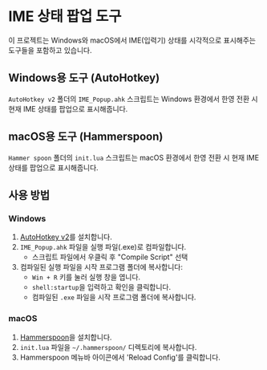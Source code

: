 # IME 상태 팝업 도구

이 프로젝트는 Windows와 macOS에서 IME(입력기) 상태를 시각적으로 표시해주는 도구들을 포함하고 있습니다.

## Windows용 도구 (AutoHotkey)
`AutoHotkey v2` 폴더의 `IME_Popup.ahk` 스크립트는 Windows 환경에서 한영 전환 시 현재 IME 상태를 팝업으로 표시해줍니다.

## macOS용 도구 (Hammerspoon)
`Hammer spoon` 폴더의 `init.lua` 스크립트는 macOS 환경에서 한영 전환 시 현재 IME 상태를 팝업으로 표시해줍니다.

## 사용 방법

### Windows
1. [AutoHotkey v2](https://www.autohotkey.com/)를 설치합니다.
2. `IME_Popup.ahk` 파일을 실행 파일(.exe)로 컴파일합니다.
   - 스크립트 파일에서 우클릭 후 "Compile Script" 선택
3. 컴파일된 실행 파일을 시작 프로그램 폴더에 복사합니다:
   - `Win + R` 키를 눌러 실행 창을 엽니다.
   - `shell:startup`을 입력하고 확인을 클릭합니다.
   - 컴파일된 `.exe` 파일을 시작 프로그램 폴더에 복사합니다.

### macOS
1. [Hammerspoon](https://www.hammerspoon.org/)을 설치합니다.
2. `init.lua` 파일을 `~/.hammerspoon/` 디렉토리에 복사합니다.
3. Hammerspoon 메뉴바 아이콘에서 'Reload Config'를 클릭합니다.
